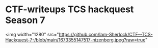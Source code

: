 # CTF-writeups TCS hackquest Season 7
 <img width="1280" src="https://github.com/Iam-Sherlock/CTF--TCS-Hackquest-7-/blob/main/1673355147517-nizenberg.jpeg?raw=true"
